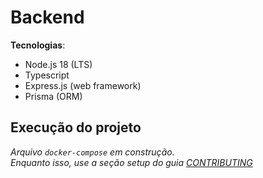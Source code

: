 # Backend

**Tecnologias**:
- Node.js 18 (LTS)
- Typescript
- Express.js (web framework)
- Prisma (ORM)

## Execução do projeto

*Arquivo `docker-compose` em construção.*  
*Enquanto isso, use a seção setup do guia [CONTRIBUTING](CONTRIBUTING.md)*
